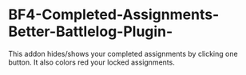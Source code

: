 # BF4-Completed-Assignments-Better-Battlelog-Plugin-
This addon hides/shows your completed assignments by clicking one button. It also colors red your locked assignments.
